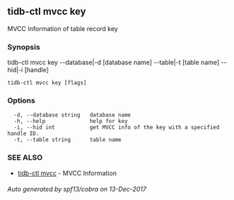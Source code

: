 ## tidb-ctl mvcc key

MVCC Information of table record key

### Synopsis


tidb-ctl mvcc key --database|-d [database name] --table|-t [table name] --hid|-i [handle]

```
tidb-ctl mvcc key [flags]
```

### Options

```
  -d, --database string   database name
  -h, --help              help for key
  -i, --hid int           get MVCC info of the key with a specified handle ID.
  -t, --table string      table name
```

### SEE ALSO
* [tidb-ctl mvcc](tidb-ctl_mvcc.md)	 - MVCC Information

###### Auto generated by spf13/cobra on 13-Dec-2017

